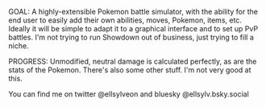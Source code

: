 GOAL: A highly-extensible Pokemon battle simulator, with the ability for the end user to easily add their own abilities, moves, Pokemon, items, etc. Ideally it will be simple to adapt it to a graphical interface and to set up PvP battles. I'm not trying to run Showdown out of business, just trying to fill a niche.

PROGRESS: Unmodified, neutral damage is calculated perfectly, as are the stats of the Pokemon. There's also some other stuff. I'm not very good at this.

You can find me on twitter @ellsylveon and bluesky @ellsylv.bsky.social
